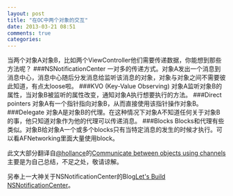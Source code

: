 ```yaml
---
layout: post
title: "在OC中两个对象的交互"
date: 2013-03-21 08:51
comments: true
categories: 
---
```

当两个对象A对象B，比如两个ViewController他们需要传递数据，你能想到那些方法呢？
###NSNotificationCenter
一对多的传递方式。对象A发出一个消息到消息中心，消息中心随后分发消息给监听该消息的对象，对象与对象之间不需要彼此知道，有点太loose啦。
###KVO (Key-Value Observing)
对象A监听对象B的属性，当对象B被监听的属性改变，通知对象A执行想要执行的方法。
###Direct pointers
对象A有一个指针指向对象B，从而直接使用该指针操作对象B。
###Delegate
对象A是对象B的代理。在这种情况下对象A不知道任何关于对象B的事，他只知道对象作为他的代理可以传递消息。
###Blocks
Blocks和代理有些类似。对象B给对象A一个或多个blocks只有当特定消息的发生的时候才执行。可以看AFNetworking里面大量使用block。


此文大部分翻译自[@hollance](https://github.com/hollance)的[Communicate between objects using channels](http://www.hollance.com/2012/07/communicate-between-objects-using-channels/)
主要是为自己总结，不足之处，敬请谅解。

另奉上一大神关于NSNotificationCenter的Blog[Let's Build NSNotificationCenter](http://www.mikeash.com/pyblog/friday-qa-2011-07-08-lets-build-nsnotificationcenter.html)。
